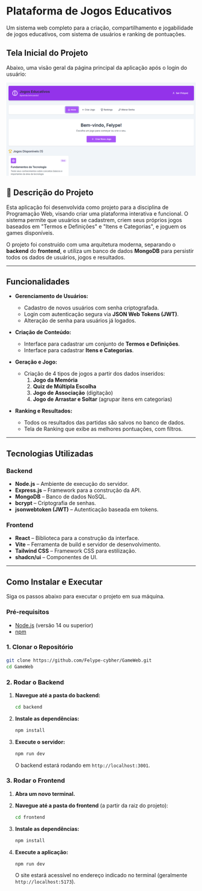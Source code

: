 #  Plataforma de Jogos Educativos

Um sistema web completo para a criação, compartilhamento e jogabilidade de jogos educativos, com sistema de usuários e ranking de pontuações.

##  Tela Inicial do Projeto

Abaixo, uma visão geral da página principal da aplicação após o login do usuário:

![Tela Inicial do Projeto de Jogos](telainicial.png)

## 📝 Descrição do Projeto

Esta aplicação foi desenvolvida como projeto para a disciplina de Programação Web, visando criar uma plataforma interativa e funcional. O sistema permite que usuários se cadastrem, criem seus próprios jogos baseados em "Termos e Definições" e "Itens e Categorias", e joguem os games disponíveis.

O projeto foi construído com uma arquitetura moderna, separando o **backend** do **frontend**, e utiliza um banco de dados **MongoDB** para persistir todos os dados de usuários, jogos e resultados.

---

##  Funcionalidades

* **Gerenciamento de Usuários:**
  * Cadastro de novos usuários com senha criptografada.
  * Login com autenticação segura via **JSON Web Tokens (JWT)**.
  * Alteração de senha para usuários já logados.

* **Criação de Conteúdo:**
  * Interface para cadastrar um conjunto de **Termos e Definições**.
  * Interface para cadastrar **Itens e Categorias**.

* **Geração e Jogo:**
  * Criação de 4 tipos de jogos a partir dos dados inseridos:
    1.  **Jogo da Memória**
    2.  **Quiz de Múltipla Escolha**
    3.  **Jogo de Associação** (digitação)
    4.  **Jogo de Arrastar e Soltar** (agrupar itens em categorias)

* **Ranking e Resultados:**
  * Todos os resultados das partidas são salvos no banco de dados.
  * Tela de Ranking que exibe as melhores pontuações, com filtros.

---

##  Tecnologias Utilizadas

### Backend

* **Node.js** – Ambiente de execução do servidor.
* **Express.js** – Framework para a construção da API.
* **MongoDB** – Banco de dados NoSQL.
* **bcrypt** – Criptografia de senhas.
* **jsonwebtoken (JWT)** – Autenticação baseada em tokens.

### Frontend

* **React** – Biblioteca para a construção da interface.
* **Vite** – Ferramenta de build e servidor de desenvolvimento.
* **Tailwind CSS** – Framework CSS para estilização.
* **shadcn/ui** – Componentes de UI.

---

##  Como Instalar e Executar

Siga os passos abaixo para executar o projeto em sua máquina.

### Pré-requisitos

* [Node.js](https://nodejs.org/) (versão 14 ou superior)
* [npm](https://www.npmjs.com/)

### 1. Clonar o Repositório

```bash
git clone https://github.com/Felype-cybher/GameWeb.git
cd GameWeb
```

### 2. Rodar o Backend

1.  **Navegue até a pasta do backend:**
    ```bash
    cd backend
    ```

2.  **Instale as dependências:**
    ```bash
    npm install
    ```

3.  **Execute o servidor:**
    ```bash
    npm run dev
    ```
    O backend estará rodando em `http://localhost:3001`.

### 3. Rodar o Frontend

1.  **Abra um novo terminal.**
2.  **Navegue até a pasta do frontend** (a partir da raiz do projeto):
    ```bash
    cd frontend
    ```

3.  **Instale as dependências:**
    ```bash
    npm install
    ```

4.  **Execute a aplicação:**
    ```bash
    npm run dev
    ```
    O site estará acessível no endereço indicado no terminal (geralmente `http://localhost:5173`).
